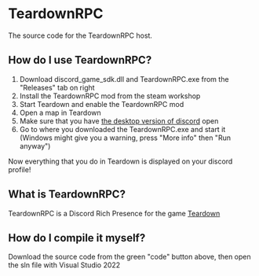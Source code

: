 # TeardownRPC
The source code for the TeardownRPC host.


## How do I use TeardownRPC?
1. Download discord_game_sdk.dll and TeardownRPC.exe from the "Releases" tab on right
2. Install the TeardownRPC mod from the steam workshop
3. Start Teardown and enable the TeardownRPC mod
4. Open a map in Teardown
5. Make sure that you have [the desktop version of discord](https://discord.com/api/downloads/distributions/app/installers/latest?channel=stable&platform=win&arch=x86) open 
6. Go to where you downloaded the TeardownRPC.exe and start it (Windows might give you a warning, press "More info" then "Run anyway")

Now everything that you do in Teardown is displayed on your discord profile!

## What is TeardownRPC?
TeardownRPC is a Discord Rich Presence for the game [Teardown](https://store.steampowered.com/app/1167630/Teardown/)

## How do I compile it myself?
Download the source code from the green "code" button above, then open the sln file with Visual Studio 2022
